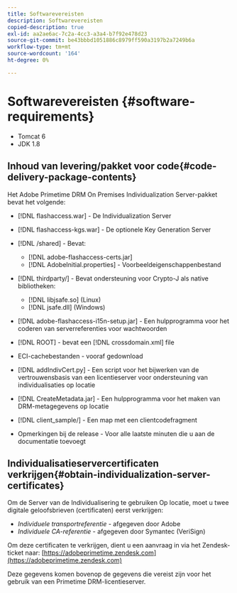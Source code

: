 ```yaml
---
title: Softwarevereisten
description: Softwarevereisten
copied-description: true
exl-id: aa2ae6ac-7c2a-4cc3-a3a4-b7f92e478d23
source-git-commit: be43bbbd1051886c8979ff590a3197b2a7249b6a
workflow-type: tm+mt
source-wordcount: '164'
ht-degree: 0%

---
```


# Softwarevereisten {#software-requirements}

* Tomcat 6
* JDK 1.8

## Inhoud van levering/pakket voor code{#code-delivery-package-contents}

Het Adobe Primetime DRM On Premises Individualization Server-pakket bevat het volgende:

* [!DNL flashaccess.war] - De Individualization Server
* [!DNL flashaccess-kgs.war] - De optionele Key Generation Server
* [!DNL /shared] - Bevat:

   * [!DNL adobe-flashaccess-certs.jar]
   * [!DNL AdobeInitial.properties] - Voorbeeldeigenschappenbestand

* [!DNL thirdparty/] - Bevat ondersteuning voor Crypto-J als native bibliotheken:

   * [!DNL libjsafe.so] (Linux)
   * [!DNL jsafe.dll] (Windows)

* [!DNL adobe-flashaccess-i15n-setup.jar] - Een hulpprogramma voor het coderen van serverreferenties voor wachtwoorden
* [!DNL ROOT] - bevat een [!DNL crossdomain.xml] file

* ECI-cachebestanden - vooraf gedownload
* [!DNL addIndivCert.py] - Een script voor het bijwerken van de vertrouwensbasis van een licentieserver voor ondersteuning van individualisaties op locatie
* [!DNL CreateMetadata.jar] - Een hulpprogramma voor het maken van DRM-metagegevens op locatie
* [!DNL client_sample/] - Een map met een clientcodefragment
* Opmerkingen bij de release - Voor alle laatste minuten die u aan de documentatie toevoegt

## Individualisatieservercertificaten verkrijgen{#obtain-individualization-server-certificates}

Om de Server van de Individualisering te gebruiken Op locatie, moet u twee digitale geloofsbrieven (certificaten) eerst verkrijgen:

* *Individuele transportreferentie* - afgegeven door Adobe
* *Individuele CA-referentie* - afgegeven door Symantec (VeriSign)

Om deze certificaten te verkrijgen, dient u een aanvraag in via het Zendesk-ticket naar: [https://adobeprimetime.zendesk.com](https://adobeprimetime.zendesk.com)

Deze gegevens komen bovenop de gegevens die vereist zijn voor het gebruik van een Primetime DRM-licentieserver.
